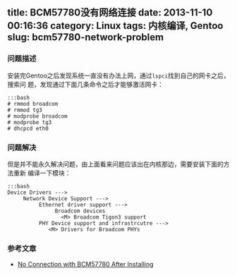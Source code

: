 title: BCM57780没有网络连接
date: 2013-11-10 00:16:36
category: Linux
tags: 内核编译, Gentoo
slug: bcm57780-network-problem
---

### 问题描述
安装完Gentoo之后发现系统一直没有办法上网，通过`lspci`找到自己的网卡之后，搜索问
题，发现通过下面几条命令之后才能够激活网卡：

	:::bash
	# rmmod broadcom 
	# rmmod tg3 
	# modprobe broadcom 
	# modprobe tg3 
	# dhcpcd eth0 

### 问题解决
但是并不能永久解决问题，由上面看来问题应该出在内核那边，需要安装下面的方法重新
编译一下模块：

	:::bash
	Device Drivers ---> 
		 Network Device Support ---> 
			  Ethernet driver support ---> 
				   Broadcom devices 
					 <M> Broadcom Tigon3 support 
			  PHY Device support and infrastrcutre ---> 
				 <M> Drivers for Broadcom PHYs

### 参考文章
* [No Connection with BCM57780 After Installing]

[No Connection with BCM57780 After Installing]:http://forums.gentoo.org/viewtopic-t-925416-start-0.html
